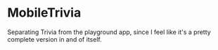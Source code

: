 # MobileTrivia
 Separating Trivia from the playground app, since I feel like it's a pretty complete version in and of itself.
